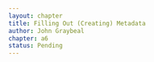 ```yaml
---
layout: chapter
title: Filling Out (Creating) Metadata
author: John Graybeal
chapter: a6
status: Pending
---
```


